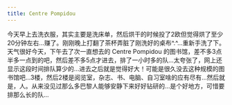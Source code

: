 ```yaml
---
title: Centre Pompidou
---
```


今天早上去洗衣服，其实主要是洗床单，然后烘干的时候投了2欧但觉得烘了至少20分钟左右...赚了。刚刚晚上打翻了茶杯弄脏了刚洗好的桌布^.^...重新手洗了下。天气很好今天，下午去了次一直想去的 Centre Pompidou 的图书馆，差不多3点半多一点到的吧，然后差不多5点才进去，排了一小时多的队...太夸张了，网上还显示这段时间排队算少的...进去之后就是觉得好大！可能是很久没去这种规模的图书馆吧...3楼，然后2楼是阅览室，杂志、书、电脑、自习室啥的应有尽有...然后就是，人。从来没见过那么多巴黎人能够安静下来好好钻研的...是个好地方，可惜要排那么长的队...